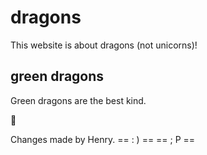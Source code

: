 # dragons

This website is about dragons (not unicorns)!

## green dragons

Green dragons are the best kind.

:tada:

Changes made by Henry.
== : ) ==
== ; P ==

